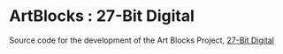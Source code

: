 ArtBlocks : 27-Bit Digital
==========================
Source code for the development of the Art Blocks Project, [27-Bit Digital](https://artblocks.io/project/21) 
